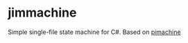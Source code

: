 # jimmachine
Simple single-file state machine for C#. Based on [pimachine](https://github.com/pipe01/pimachine)

